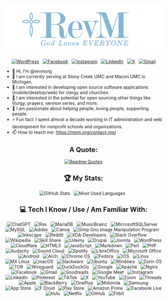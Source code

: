 <div align="center">

[![RevM - God Loves EVERYONE](assets/revm-header-godloves.png)](https://github.com/revmorg)

[![WordPress](https://img.shields.io/badge/WordPress-%23117AC9.svg?style=for-the-badge&logo=WordPress&logoColor=white)](https://about.revm.org) &nbsp;
[![Facebook](https://img.shields.io/badge/Facebook-%231877F2.svg?style=for-the-badge&logo=Facebook&logoColor=white)](https://www.facebook.com/revmumc) &nbsp;
[![Instagram](https://img.shields.io/badge/Instagram-%23E4405F.svg?style=for-the-badge&logo=Instagram&logoColor=white)](https://www.instagram.com/revmwv/) &nbsp;
[![LinkedIn](https://img.shields.io/badge/linkedin-%230077B5.svg?style=for-the-badge&logo=linkedin&logoColor=white)](https://www.linkedin.com/in/revmorg/) &nbsp;
[![X](https://img.shields.io/badge/X-%23000000.svg?style=for-the-badge&logo=X&logoColor=white)](https://twitter.com/revmumc) &nbsp;
[![Gmail](https://img.shields.io/badge/Gmail-D14836?style=for-the-badge&logo=gmail&logoColor=white)](mailto:pastormichael@revm.org?subject=Hello%20RevM,%20From%20Github)

</div>

- 👋 Hi, I’m @revmorg
- 👀 I am currently serving at Stony Creek UMC and Macon UMC in Michigan.
- 👀 I am interested in developing open source software applications (mobile/desktop/web) for clergy and churches.
- 👀 I am interested in the potential for open sourcing other things like liturgy, prayers, sermon series, and more.
- 🌱 I am passionate about helping people, loving people, supporting people.
- ⚡ Fun fact: I spent almost a decade working in IT administration and web development for nonprofit schools and organizations.
- 📫 How to reach me: https://revm.org/contact-me/

<div align="center">

## A Quote:

[![Readme Quotes](https://quotes-github-readme.vercel.app/api?type=horizontal&theme=algolia&author=Jesus&quote=Love%20the%20Lord%20your%20God%20with%20all%20your%20heart%20and%20with%20all%20your%20soul%20and%20with%20all%20your%20mind%20and%20with%20all%20your%20strength%2E%20The%20second%20is%20this%3A%20Love%20your%20neighbor%20as%20yourself%2E%20There%20is%20no%20commandment%20greater%20than%20these%2E)](https://github.com/piyushsuthar/github-readme-quotes)

## 🏆 My Stats:

<p>
    <img height=175 align=center alt="GitHub Stats" src="https://github-readme-stats.vercel.app/api?username=revmorg&show_icons=true&count_private=true&theme=dark" />&nbsp;&nbsp;
    <img height=175 align=center alt="Most Used Languages" src="https://github-readme-stats.vercel.app/api/top-langs/?username=revmorg&layout=compact&theme=dark" />&nbsp;&nbsp;
</p>

## 💻 Tech I Know / Use / Am Familiar With:

![ChatGPT](https://img.shields.io/badge/chatGPT-74aa9c?style=for-the-badge&logo=openai&logoColor=white) &nbsp; ![Rss](https://img.shields.io/badge/rss-F88900?style=for-the-badge&logo=rss&logoColor=white) &nbsp; ![MariaDB](https://img.shields.io/badge/MariaDB-003545?style=for-the-badge&logo=mariadb&logoColor=white) &nbsp; ![MusicBrainz](https://img.shields.io/badge/Musicbrainz-EB743B?style=for-the-badge&logo=musicbrainz&logoColor=BA478F)  &nbsp; ![MicrosoftSQLServer](https://img.shields.io/badge/Microsoft%20SQL%20Server-CC2927?style=for-the-badge&logo=microsoft%20sql%20server&logoColor=white) &nbsp; ![MySQL](https://img.shields.io/badge/mysql-%2300f.svg?style=for-the-badge&logo=mysql&logoColor=white) &nbsp; ![Adobe](https://img.shields.io/badge/adobe-%23FF0000.svg?style=for-the-badge&logo=adobe&logoColor=white) &nbsp; ![Canva](https://img.shields.io/badge/Canva-%2300C4CC.svg?style=for-the-badge&logo=Canva&logoColor=white) &nbsp; ![Gimp Gnu Image Manipulation Program](https://img.shields.io/badge/Gimp-657D8B?style=for-the-badge&logo=gimp&logoColor=FFFFFF) &nbsp; ![Inkscape](https://img.shields.io/badge/Inkscape-e0e0e0?style=for-the-badge&logo=inkscape&logoColor=080A13) &nbsp; ![Reddit](https://img.shields.io/badge/Reddit-%23FF4500.svg?style=for-the-badge&logo=Reddit&logoColor=white) &nbsp; ![XDA-Developers](https://img.shields.io/badge/XDA--Developers-%23AC6E2F.svg?style=for-the-badge&logo=XDA-Developers&logoColor=white) &nbsp; ![Stack Overflow](https://img.shields.io/badge/-Stackoverflow-FE7A16?style=for-the-badge&logo=stack-overflow&logoColor=white) &nbsp; ![Wikipedia](https://img.shields.io/badge/Wikipedia-%23000000.svg?style=for-the-badge&logo=wikipedia&logoColor=white) &nbsp; ![Skill Share](https://img.shields.io/badge/Skill%20share-002333?style=for-the-badge&logo=skillshare&logoColor=00FF84) &nbsp; ![Udemy](https://img.shields.io/badge/Udemy-A435F0?style=for-the-badge&logo=Udemy&logoColor=white) &nbsp; ![Drupal](https://img.shields.io/badge/drupal-%230678BE.svg?style=for-the-badge&logo=drupal&logoColor=white) &nbsp; ![Joomla](https://img.shields.io/badge/joomla-%235091CD.svg?style=for-the-badge&logo=joomla&logoColor=white) &nbsp; ![WordPress](https://img.shields.io/badge/WordPress-%23117AC9.svg?style=for-the-badge&logo=WordPress&logoColor=white) &nbsp; ![Cloudflare](https://img.shields.io/badge/Cloudflare-F38020?style=for-the-badge&logo=Cloudflare&logoColor=white) &nbsp; ![HTML5](https://img.shields.io/badge/html5-%23E34F26.svg?style=for-the-badge&logo=html5&logoColor=white) &nbsp; ![JavaScript](https://img.shields.io/badge/javascript-%23323330.svg?style=for-the-badge&logo=javascript&logoColor=%23F7DF1E) &nbsp; ![Markdown](https://img.shields.io/badge/markdown-%23000000.svg?style=for-the-badge&logo=markdown&logoColor=white) &nbsp; ![Perl](https://img.shields.io/badge/perl-%2339457E.svg?style=for-the-badge&logo=perl&logoColor=white) &nbsp; ![PHP](https://img.shields.io/badge/php-%23777BB4.svg?style=for-the-badge&logo=php&logoColor=white) &nbsp; ![Audacity](https://img.shields.io/badge/Audacity-0000CC?style=for-the-badge&logo=audacity&logoColor=white) &nbsp; ![Sound Cloud](https://img.shields.io/badge/sound%20cloud-FF5500?style=for-the-badge&logo=soundcloud&logoColor=white) &nbsp; ![Spotify](https://img.shields.io/badge/Spotify-1ED760?style=for-the-badge&logo=spotify&logoColor=white) &nbsp; ![LibreOffice](https://img.shields.io/badge/LibreOffice-%2318A303?style=for-the-badge&logo=LibreOffice&logoColor=white) &nbsp; ![Microsoft Office](https://img.shields.io/badge/Microsoft_Office-D83B01?style=for-the-badge&logo=microsoft-office&logoColor=white) &nbsp; ![Android](https://img.shields.io/badge/Android-3DDC84?style=for-the-badge&logo=android&logoColor=white) &nbsp; ![Arch](https://img.shields.io/badge/Arch%20Linux-1793D1?logo=arch-linux&logoColor=fff&style=for-the-badge) &nbsp; ![Chrome OS](https://img.shields.io/badge/chrome%20os-3d89fc?style=for-the-badge&logo=google%20chrome&logoColor=white) &nbsp; ![Fedora](https://img.shields.io/badge/Fedora-294172?style=for-the-badge&logo=fedora&logoColor=white) &nbsp; ![iOS](https://img.shields.io/badge/iOS-000000?style=for-the-badge&logo=ios&logoColor=white) &nbsp; ![Linux](https://img.shields.io/badge/Linux-FCC624?style=for-the-badge&logo=linux&logoColor=black) &nbsp; ![MX Linux](https://img.shields.io/badge/-MX%20Linux-%23000000?style=for-the-badge&logo=MXlinux&logoColor=white) &nbsp; ![macOS](https://img.shields.io/badge/mac%20os-000000?style=for-the-badge&logo=macos&logoColor=F0F0F0) &nbsp; ![Slackware](https://img.shields.io/badge/-Slackware-%231357BD?style=for-the-badge&logo=slackware&logoColor=white) &nbsp; ![Ubuntu](https://img.shields.io/badge/Ubuntu-E95420?style=for-the-badge&logo=ubuntu&logoColor=white) &nbsp; ![Windows](https://img.shields.io/badge/Windows-0078D6?style=for-the-badge&logo=windows&logoColor=white) &nbsp; ![Zorin OS](https://img.shields.io/badge/-Zorin%20OS-%2310AAEB?style=for-the-badge&logo=zorin&logoColor=white) &nbsp; ![TOR](https://img.shields.io/badge/tor-%237E4798.svg?style=for-the-badge&logo=tor-project&logoColor=white) &nbsp; ![Wireguard](https://img.shields.io/badge/wireguard-%2388171A.svg?style=for-the-badge&logo=wireguard&logoColor=white) &nbsp; ![DuckDuckGo](https://img.shields.io/badge/DuckDuckGo-DE5833?style=for-the-badge&logo=DuckDuckGo&logoColor=white) &nbsp; ![Google](https://img.shields.io/badge/google-4285F4?style=for-the-badge&logo=google&logoColor=white) &nbsp; ![Apache](https://img.shields.io/badge/apache-%23D42029.svg?style=for-the-badge&logo=apache&logoColor=white) &nbsp; ![Nginx](https://img.shields.io/badge/nginx-%23009639.svg?style=for-the-badge&logo=nginx&logoColor=white) &nbsp; ![Facebook](https://img.shields.io/badge/Facebook-%231877F2.svg?style=for-the-badge&logo=Facebook&logoColor=white) &nbsp; ![Gmail](https://img.shields.io/badge/Gmail-D14836?style=for-the-badge&logo=gmail&logoColor=white) &nbsp; ![Goodreads](https://img.shields.io/badge/Goodreads-F3F1EA?style=for-the-badge&logo=goodreads&logoColor=372213) &nbsp; ![Google Meet](https://img.shields.io/badge/Google%20Meet-00897B?style=for-the-badge&logo=google-meet&logoColor=white) &nbsp; ![Instagram](https://img.shields.io/badge/Instagram-%23E4405F.svg?style=for-the-badge&logo=Instagram&logoColor=white) &nbsp; ![LinkedIn](https://img.shields.io/badge/linkedin-%230077B5.svg?style=for-the-badge&logo=linkedin&logoColor=white) &nbsp; ![Pinterest](https://img.shields.io/badge/Pinterest-%23E60023.svg?style=for-the-badge&logo=Pinterest&logoColor=white) &nbsp; ![TikTok](https://img.shields.io/badge/TikTok-%23000000.svg?style=for-the-badge&logo=TikTok&logoColor=white) &nbsp; ![X](https://img.shields.io/badge/X-%23000000.svg?style=for-the-badge&logo=X&logoColor=white) &nbsp; ![YouTube](https://img.shields.io/badge/YouTube-%23FF0000.svg?style=for-the-badge&logo=YouTube&logoColor=white) &nbsp; ![Zoom](https://img.shields.io/badge/Zoom-2D8CFF?style=for-the-badge&logo=zoom&logoColor=white) &nbsp; ![Threads](https://img.shields.io/badge/Threads-000000?style=for-the-badge&logo=Threads&logoColor=white) &nbsp; ![Apple](https://img.shields.io/badge/Apple-%23000000.svg?style=for-the-badge&logo=apple&logoColor=white) &nbsp; ![BlackBerry](https://img.shields.io/badge/blackberry-808080.svg?style=for-the-badge&logo=blackberry&logoColor=white) &nbsp; ![OnePlus](https://img.shields.io/badge/OnePlus-%23F5010C.svg?style=for-the-badge&logo=oneplus&logoColor=white) &nbsp; ![Motorola](https://img.shields.io/badge/Motorola-%23E1140A.svg?style=for-the-badge&logo=motorola&logoColor=white) &nbsp; ![Samsung](https://img.shields.io/badge/Samsung-%231428A0.svg?style=for-the-badge&logo=samsung&logoColor=white) &nbsp; ![App Store](https://img.shields.io/badge/App_Store-0D96F6?style=for-the-badge&logo=app-store&logoColor=white) &nbsp; ![F Droid](https://img.shields.io/badge/F_Droid-1976D2?style=for-the-badge&logo=f-droid&logoColor=white) &nbsp; ![Play Store](https://img.shields.io/badge/Google_Play-414141?style=for-the-badge&logo=google-play&logoColor=white) &nbsp; ![Amazon Prime](https://img.shields.io/badge/Amazon%20Prime-0F79AF?style=for-the-badge&logo=amazonprime&logoColor=white) &nbsp; ![Facebook Live](https://img.shields.io/badge/Facebook%20Live-ED4242?style=for-the-badge&logo=Facebook%20Live&logoColor=white) &nbsp; ![Hulu](https://img.shields.io/badge/hulu-1CE783?style=for-the-badge&logo=hulu&logoColor=white) &nbsp; ![Netflix](https://img.shields.io/badge/Netflix-E50914?style=for-the-badge&logo=netflix&logoColor=white) &nbsp; ![GitHub](https://img.shields.io/badge/github-%23121011.svg?style=for-the-badge&logo=github&logoColor=white) &nbsp; ![Fitbit](https://img.shields.io/badge/fitbit-00B0B9?style=for-the-badge&logo=fitbit&logoColor=white)  


</div

<!---
revmorg/revmorg is a special repository because its `README.md` (this file) appears on your GitHub profile.
You can click the Preview link to take a look at your changes.
--->
